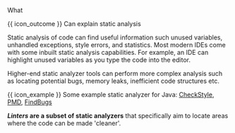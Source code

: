 <span id="title">What</span>

<span id="prereqs"></span>

<span id="outcomes">{{ icon_outcome }} Can explain static analysis</span>

<div id="body">

<box type="definition" seamless>

<include src="../../../common/definitions.md#def-static-analysis" />

</box>

Static analysis of code can find useful information such unused variables, unhandled exceptions, style errors, and statistics. Most modern IDEs come with some inbuilt static analysis capabilities. For example, an IDE can highlight unused variables as you type the code into the editor. 

Higher-end static analyzer tools can perform more complex analysis such as locating potential bugs, memory leaks, inefficient code structures etc.

<box>

{{ icon_example }} Some example static analyzer for Java: [CheckStyle](http://checkstyle.sourceforge.net/), [PMD](https://pmd.github.io/), [FindBugs](http://findbugs.sourceforge.net/)
</box>

**_Linters_ are a subset of static analyzers** that specifically aim to locate areas where the code can be made 'cleaner'.

</div>

<div id="extras">
</div>